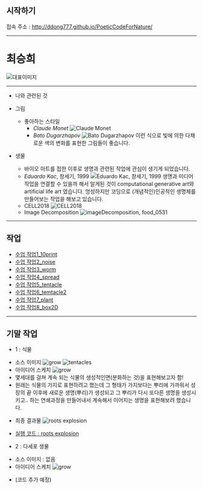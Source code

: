## 시작하기

접속 주소 : <http://ddong777.github.io/PoeticCodeForNature/>

---------------------------------------

# 최승희
   ![대표이미지](./img/titleImage.png)

---------------------------------------
* 나와 관련된 것

* 그림
  * 좋아하는 스타일
    - *Claude Monet*
![Claude Monet](./img/monet.jpg)
    - *Bato Dugarzhapov*
![Bato Dugarzhapov](./img/bato.jpg)
  이런 식으로 빛에 의한 다채로운 색의 변화를 표현한 그림들이 좋습니다.


* 생물
  * 바이오 아트를 접한 이후로 생명과 관련된 작업에 관심이 생기게 되었습니다.
  - *Eduardo Kac*, 창세기, 1999
  ![Eduardo Kac, 창세기, 1999](./img/kac.png)
  생명과 미디어작업을 연결할 수 있을까 해서 알게된 것이 computational generative art와 artificial life art 였습니다.
  엉성하지만 코딩으로 (개념적인)인공적인 생명체를 만들어보는 작업을 해보고 있습니다.
  - CELL2018
![CELL2018](./img/cell.PNG)
  - Image Decomposition
![imageDecomposition, food_0531](./img/food.png)

---------------------------------------

## 작업
 * [수업 작업1_10print](./10print_test_0313_2)
 * [수업 작업2_noise](./noise_test0325_2)
 * [수업 작업3_worm](./worm0415)
 * [수업 작업4_spread](./spread0415)
 * [수업 작업5_tentacle](./tentacleGenerator0415)
 * [수업 작업6_temtacle2](./tentacleGenerator0417)
 * [수업 작업7_plant](./plant0512)
 * [수업 작업8_box2D](./box2D_exercise0515/NOC_5_02_Boxes_myGit0515_ddong777)

---------------------------------------

## 기말 작업
  * 1 : 식물
  - 소스 이미지
  ![grow](./img/grow.png)
  ![tentacles](./img/tentacles.png)
  - 아이디어 스케치
  ![grow](./img/idea1.jpg)
 - 몇세대를 걸쳐 계속 되는 식물의 생성적인면(분화하는 것)을 표현해보고자 함!
 - 원래는 식물의 가지로 표현하려고 했는데 그 형태가 가지보다는 뿌리에 가까워서 성장의 끝 이후에 새로운 생명(뿌리)가 생성되고 그 뿌리가 다시 또다른 생명을 생성시키고.. 하는 연쇄과정을 만들어내서 계속해서 이어지는 생명을 표현해보려 했습니다.

 * 최종 결과물
  ![roots explosion](./img/rootsExplosion.png)
 * [실행 코드 : roots explosion](./roots_0622)

 * 2 : 다세포 생물
 - 소스 이미지 : 없음
 - 아이디어 스케치
 ![grow](./img/idea2.jpg)
* (코드 추가 예정)
